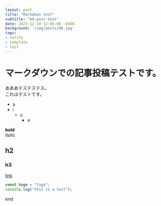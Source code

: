 ```yaml
---
layout: post
title: "Markdown test"
subtitle: "md-post-test"
date: 2023-12-19 12:05:00 -0400
background: '/img/posts/06.jpg'
tags: 
- notify
- template
- test
---
```

# マークダウンでの記事投稿テストです。
あああテステステス。  
これはテストです。  

- a
- i
    - u
        - e  

**bold**  
*Italic*  
## h2
### h3
[link](/)  
```js
const hoge = "fuga";
console.log("this is a test");
```
end
